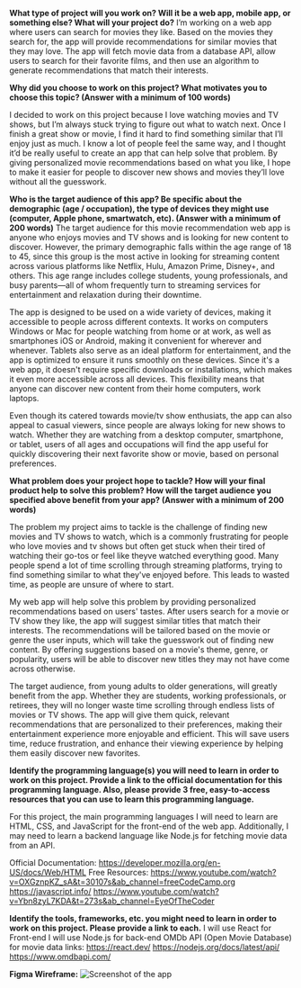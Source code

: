 **What type of project will you work on? Will it be a web app, mobile app, or something else? What will your project do?**
I’m working on a web app where users can search for movies they like. Based on the movies they search for, the app will provide recommendations for similar movies that they may love. The app will fetch movie data from a database API, allow users to search for their favorite films, and then use an algorithm to generate recommendations that match their interests.







**Why did you choose to work on this project? What motivates you to choose this topic? (Answer with a minimum of 100 words)**

I decided to work on this project because I love watching movies and TV shows, but I’m always stuck trying to figure out what to watch next. Once I finish a great show or movie, I find it hard to find something similar that I’ll enjoy just as much. I know a lot of people feel the same way, and I thought it’d be really useful to create an app that can help solve that problem. By giving personalized movie recommendations based on what you like, I hope to make it easier for people to discover new shows and movies they’ll love without all the guesswork.






**Who is the target audience of this app? Be specific about the demographic (age / occupation), the type of devices they might use (computer, Apple phone, smartwatch, etc). (Answer with a minimum of 200 words)**
The target audience for this movie recommendation web app is anyone who enjoys movies and TV shows and is looking for new content to discover. However, the primary demographic falls within the age range of 18 to 45, since this group is the most active in looking for streaming content across various platforms like Netflix, Hulu, Amazon Prime, Disney+, and others. This age range includes college students, young professionals, and busy parents—all of whom frequently turn to streaming services for entertainment and relaxation during their downtime.

The app is designed to be used on a wide variety of devices, making it accessible to people across different contexts. It works on computers Windows or Mac for people watching from home or at work, as well as smartphones iOS or Android, making it convenient for wherever and whenever. Tablets also serve as an ideal platform for entertainment, and the app is optimized to ensure it runs smoothly on these devices. Since it's a web app, it doesn't require specific downloads or installations, which makes it even more accessible across all devices. This flexibility means that anyone can discover new content from their home computers, work laptops.

Even though its catered towards movie/tv show enthusiats, the app can also appeal to casual viewers, since people are always loking for new shows to watch. Whether they are watching from a desktop computer, smartphone, or tablet, users of all ages and occupations will find the app useful for quickly discovering their next favorite show or movie, based on personal preferences.







**What problem does your project hope to tackle? How will your final product help to solve this problem? How will the target audience you specified above benefit from your app? (Answer with a minimum of 200 words)**

The problem my project aims to tackle is the challenge of finding new movies and TV shows to watch, which is a commonly frustrating for people who love movies and tv shows but often get stuck when their tired of watching their go-tos or feel like theyve watched everything good. Many people spend a lot of time scrolling through streaming platforms, trying to find something similar to what they've enjoyed before. This leads to wasted time, as people are unsure of where to start.

My web app will help solve this problem by providing personalized recommendations based on users' tastes. After users search for a movie or TV show they like, the app will suggest similar titles that match their interests. The recommendations will be tailored based on the movie or genre the user inputs, which will take the guesswork out of finding new content. By offering suggestions based on a movie's theme, genre, or popularity, users will be able to discover new titles they may not have come across otherwise.

The target audience, from young adults to older generations, will greatly benefit from the app. Whether they are students, working professionals, or retirees, they will no longer waste time scrolling through endless lists of movies or TV shows. The app will give them quick, relevant recommendations that are personalized to their preferences, making their entertainment experience more enjoyable and efficient. This will save users time, reduce frustration, and enhance their viewing experience by helping them easily discover new favorites.








**Identify the programming language(s) you will need to learn in order to work on this project. Provide a link to the official documentation for this programming language. Also, please provide 3 free, easy-to-access resources that you can use to learn this programming language.**

For this project, the main programming languages I will need to learn are HTML, CSS, and JavaScript for the front-end of the web app. Additionally, I may need to learn a backend language like Node.js for fetching movie data from an API.

Official Documentation: https://developer.mozilla.org/en-US/docs/Web/HTML
Free Resources:
https://www.youtube.com/watch?v=OXGznpKZ_sA&t=30107s&ab_channel=freeCodeCamp.org
https://javascript.info/
https://www.youtube.com/watch?v=Ybn8zyL7KDA&t=273s&ab_channel=EyeOfTheCoder





**Identify the tools, frameworks, etc. you might need to learn in order to work on this project. Please provide a link to each.**
I will use React for Front-end
I will use Node.js for back-end
OMDb API (Open Movie Database) for movie data
links:
https://react.dev/
https://nodejs.org/docs/latest/api/
https://www.omdbapi.com/

**Figma Wireframe:**
![Screenshot of the app](Downloads/Figma-Wireframe.png)

